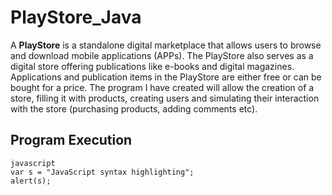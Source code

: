 # PlayStore_Java
A **PlayStore** is a standalone digital marketplace that allows users to browse and download mobile applications (APPs). The PlayStore also serves as a digital store offering publications like e-books and digital magazines. Applications and publication items in the PlayStore are either free or can be bought for a price.
The program I have created will allow the creation of a store, filling it with products, creating users and simulating their interaction with the store (purchasing products, adding comments etc).

## Program Execution
```
javascript
var s = "JavaScript syntax highlighting";
alert(s);
```
